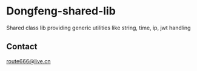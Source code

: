 # Dongfeng-shared-lib

Shared class lib providing generic utilities like string, time, ip, jwt handling

## Contact

<route666@live.cn>
